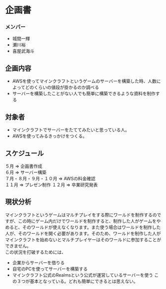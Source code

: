 # 企画書  
### メンバー  
- 城間一輝  
- 瀬川裕  
- 喜屋武海斗  
## 企画内容  
- AWSを使ってマインクラフトというゲームのサーバーを構築した時、人数によってどのくらいの値段が掛かるのか調べる  
- サーバーを構築したことがない人でも簡単に構築できるような資料を制作する  
## 対象者  
- マインクラフトでサーバーをたててみたいと思っている人。  
- AWSを使ってみるきっかけをつくる。  
## スケジュール  
５月 => 企画書作成  
６月 => サーバー構築  
７月・８月・９月・１０月 => AWSの料金確認  
１１月 => プレゼン制作
１２月 => 卒業研究発表  
## 現状分析  
マインクラフトというゲームはマルチプレイをする際にワールドを制作するのですが、この時にゲーム内だけでワールドを制作すると、制作した人がゲームをやめると、そのワールドが使えなくなります。また使う場合はワールドを制作した人が、そのワールドを開く必要があります。そのため、ワールドを制作した人がマインクラフトを始めないとマルチプレイヤーはそのワールドに参加することができません。  
この状況を打破するためには、  
- 企業からサーバーを借りる
- 自宅のPCを使ってサーバーを構築する
- マインクラフト公式のRealmsという公式が運営しているサーバーを使う
この３つが基本となっている。どれも簡単にできるとは思えない。
